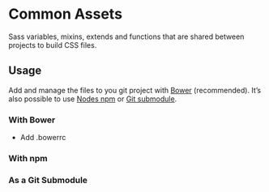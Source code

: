 Common Assets
=============

Sass variables, mixins, extends and functions that are shared between projects to build CSS files.

## Usage
Add and manage the files to you git project with [Bower](http://bower.io/) (recommended). It’s also possible to use [Nodes npm](https://www.npmjs.org/) or [Git submodule](http://git-scm.com/book/en/Git-Tools-Submodules).

### With Bower
* Add .bowerrc

### With npm

### As a Git Submodule
